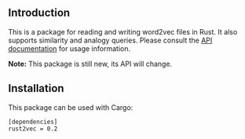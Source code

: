 ## Introduction

This is a package for reading and writing word2vec files in Rust. It also
supports similarity and analogy queries. Please consult the
[API documentation](http://docs.rs/rust2vec/) for usage information.

**Note:** This package is still new, its API will change.

## Installation

This package can be used with Cargo:

    [dependencies]
    rust2vec = 0.2
